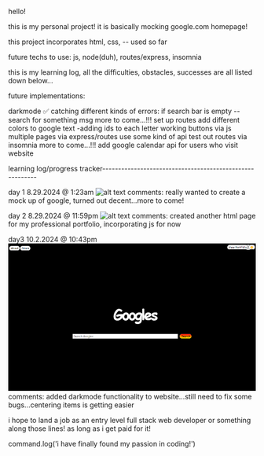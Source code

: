 hello! 

this is my personal project! it is basically mocking google.com homepage!

this project incorporates html, css, -- used so far 

future techs to use: js, node(duh), routes/express, insomnia

this is my learning log, all the difficulties, obstacles, successes are all listed down below...



future implementations: 

darkmode ✅
catching different kinds of errors:
    if search bar is empty -- search for something msg 
    more to come...!!!
set up routes 
add different colors to google text
    -adding ids to each letter 
working buttons via js 
multiple pages via express/routes 
use some kind of api 
test out routes via insomnia 
more to come...!!! 
add google calendar api for users who visit website



learning log/progress tracker---------------------------------------------------------

day 1 8.29.2024 @ 1:23am 
![alt text](image.png)
comments:
really wanted to create a mock up of google, turned out decent...more to come! 

day 2 8.29.2024 @ 11:59pm
![alt text](image-1.png)
comments: 
created another html page for my professional portfolio, incorporating js for now 

day3 10.2.2024 @ 10:43pm
![alt text]({9B60ABB3-BB23-49E0-A900-B8292A83712B}.png)
comments: 
added darkmode functionality to website...still need to fix some bugs...centering items is getting easier  






i hope to land a job as an entry level full stack web developer or something along those lines! as long as i get paid for it! 


command.log('i have finally found my passion in coding!')






